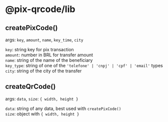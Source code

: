 # @pix-qrcode/lib

## createPixCode()
args: `key`, `amount`, `name`, `key_time`, `city`

`key`: string key for pix transaction  
`amount`: number in BRL for transfer amount  
`name`: string of the name of the beneficiary  
`key_type`: string of one of the `'telefone' | 'cnpj' | 'cpf' | 'email'` types  
`city`: string of the city of the transfer  

## createQrCode()
args: `data`, `size`: `{ width, height }`

`data`: string of any data, best used with `createPixCode()`  
`size`: object with `{ width, height }`